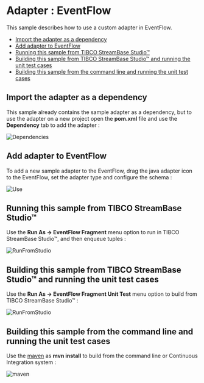# Adapter : EventFlow

This sample describes how to use a custom adapter in EventFlow.

* [Import the adapter as a dependency](#import-the-adapter-as-a-dependency)
* [Add adapter to EventFlow](#add-adapter-to-eventflow)
* [Running this sample from TIBCO StreamBase Studio&trade;](#running-this-sample-from-tibco-streambase-studio-trade)
* [Building this sample from TIBCO StreamBase Studio&trade; and running the unit test cases](#building-this-sample-from-the-command-line-and-running-the-unit-test-cases)
* [Building this sample from the command line and running the unit test cases](#building-this-sample-from-the-command-line-and-running-the-unit-test-cases)

## Import the adapter as a dependency

This sample already contains the sample adapter as a dependency, but to use the adapter on a new 
project open the **pom.xml** file and use the **Dependency** tab to add the adapter :

![Dependencies](images/studioimport.gif)

## Add adapter to EventFlow

To add a new sample adapter to the EventFlow, drag the java adapter icon to the EventFlow, set the adapter 
type and configure the schema :

![Use](images/studiouse.gif)

## Running this sample from TIBCO StreamBase Studio&trade;

Use the **Run As -> EventFlow Fragment** menu option to run in TIBCO StreamBase Studio&trade;, and then enqueue tuples :

![RunFromStudio](images/studio.gif)

## Building this sample from TIBCO StreamBase Studio&trade; and running the unit test cases

Use the **Run As -> EventFlow Fragment Unit Test** menu option to build from TIBCO StreamBase Studio&trade; :

![RunFromStudio](images/studiounit.gif)

## Building this sample from the command line and running the unit test cases

Use the [maven](https://maven.apache.org) as **mvn install** to build from the command line or Continuous Integration system :

![maven](images/maven.gif)